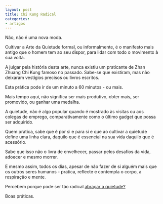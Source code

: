 ```yaml
---
layout: post
title: Chi Kung Radical 
categories:
- artigos
---
```

Não, não é uma nova moda. 

Cultivar a Arte da Quietude formal, ou informalmente, é o manifesto mais antigo que o homem tem ao seu dispor, para lidar com todo o movimento à sua volta. 

A julgar pela história desta arte, nunca existiu um praticante de Zhan Zhuang Chi Kung famoso no passado. Sabe-se que existiram, mas não deixaram vestígios precisos ou livros escritos. 

Esta prática pode ir de um minuto a 60 minutos - ou mais.

Mais tempo aqui, não significa ser mais produtivo, obter mais, ser promovido, ou ganhar uma medalha.

A quietude, não é algo popular quando é mostrado às visitas ou aos colegas de emprego, comparativamente como o último gadget que possa ser adquirido. 

Quem pratica, sabe que é por si e para si e que ao cultivar a quietude define uma linha clara, daquilo que é essencial na sua vida daquilo que é acessório. 

Sabe que isso não o livra de envelhecer, passar pelos desafios da vida, adoecer e mesmo morrer. 

E mesmo assim, todos os dias, apesar de não fazer de si alguém mais que os outros seres humanos - pratica, reflecte e contempla o corpo, a respiração e mente. 

Percebem porque pode ser tão radical [abraçar a quietude?](http://www.youtube.com/watch?v=9f17sT9P4FU&t=11m54s)

Boas práticas. 

